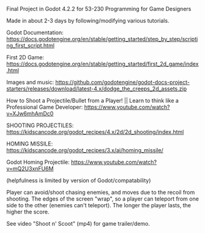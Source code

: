 Final Project in Godot 4.2.2 for 53-230 Programming for Game Designers

Made in about 2-3 days by following/modifying various tutorials.

Godot Documentation: https://docs.godotengine.org/en/stable/getting_started/step_by_step/scripting_first_script.html

First 2D Game: https://docs.godotengine.org/en/stable/getting_started/first_2d_game/index.html

Images and music: https://github.com/godotengine/godot-docs-project-starters/releases/download/latest-4.x/dodge_the_creeps_2d_assets.zip

How to Shoot a Projectile/Bullet from a Player! || Learn to think like a Professional Game Developer: https://www.youtube.com/watch?v=XJw6mhAmDc0

SHOOTING PROJECTILES: https://kidscancode.org/godot_recipes/4.x/2d/2d_shooting/index.html

HOMING MISSILE: https://kidscancode.org/godot_recipes/3.x/ai/homing_missile/

Godot Homing Projectile: https://www.youtube.com/watch?v=mQ2U3xnFU6M

(helpfulness is limited by version of Godot/compatability)

Player can avoid/shoot chasing enemies, and moves due to the recoil from shooting. The edges of the screen "wrap", so a player can teleport from one side to the other (enemies can't teleport). The longer the player lasts, the higher the score.

See video "Shoot n' Scoot" (mp4) for game trailer/demo.
